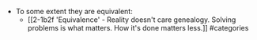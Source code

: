 - To some extent they are equivalent:
  - [[2-1b2f 'Equivalence' - Reality doesn't care genealogy. Solving problems is what matters. How it's done matters less.]] #categories
